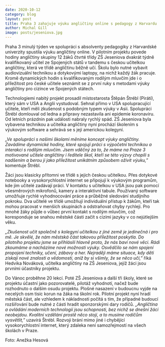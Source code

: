 ```yaml
---
date: 2020-10-12
category: blog
layout: post
title: Praha 3 zahajuje výuku angličtiny online s pedagogy z Harvardu
author: Michal Gill
image: posts/jeseniova.jpg
---
```


Praha 3 minulý týden ve spolupráci s absolventy pedagogiky z Harvardské univerzity spustila výuku angličtiny online. V pilotním projektu povede hodiny angličtiny skupiny 12 žáků čtvrté třídy ZŠ Jeseniova dvakrát týdně kvalifikovaný učitel ze Spojených států v tandemu s českou učitelkou angličtiny, která ve třídě angličtinu běžně učí. Školu bylo nutné vybavit audiovizuální technikou a dotykovými laptopy, na nichž každý žák pracuje. Kromě dynamických hodin s kvalifikovaným rodilým mluvčím jde i o příležitost pro české učitele seznámit se z první ruky s metodami výuky angličtiny pro cizince ve Spojených státech.

Technologiemi nabitý projekt prosadil místostarosta Štěpán Štrébl (Piráti), který sám v USA a Anglii vystudoval. Sehnal přímo v USA spolupracující učitele, kteří měli zkušenost s podobným typem výuky v Asii. Spolupráci Štrébl domlouval od ledna a přípravy nezastavila ani epidemie koronaviru. Od letních prázdnin pak události nabraly rychlý spád. ZŠ Jeseniova byla vybavena technikou a učitelka angličtiny nyní prochází školením s výukovým software a sehrává se s její americkou kolegyní.

*„Ve spolupráci s našimi školami měníme koncept výuky angličtiny. Zavádíme dynamické hodiny, které spojují práci s výpočetní technikou a interakci s rodilým mluvčím. Jsem vděčný za to, že máme na Praze 3 motivované učitele angličtiny i ředitele škol, kteří se této výzvy chopili s nadšením a berou ji jako příležitost unikátním způsobem oživit výuku,”* komentuje Štrébl.

Žáci jsou klasicky přítomni ve třídě s jejich českou učitelkou. Přes dotykové notebooky a vysokorychlostní internet se připojují k výukovým programům, kde jim učitelé zadávají práci. V kontaktu s učitelkou v USA jsou pak pomocí všesměrových mikrofonů, kamery a interaktivní tabule. Používaný software umožňuje rychlé vyhodnocování práce a průběžné sledování studijního pokroku. Dva učitelé ve třídě umožňují individuální přístup k žákům, kteří tak mohou pracovat v menších skupinách a odstraňovat chyby rychleji. Pro mnohé žáky půjde o vůbec první kontakt s rodilým mluvčím, což koresponduje se snahou městské části začít s cizími jazyky v co nejútlejším věku.

*„Zkušenost učit společně s kolegyní učitelkou z jiné země je jedinečná i pro mě. Je skvělé, že nám městská část takovou příležitost poskytla. Do pilotního projektu jsme se přihlásili hlavně proto, že nás baví nové věci. Rádi zkoumáme a nacházíme nové možnosti výuky. Osvědčilo se nám spojení propojení techniky, učení, zábavy a her. Nejraději máme situace, kdy děti získají nové znalosti a vědomosti, aniž by si všimly, že se něco učí,”* říká Hedvika Nováková, učitelka angličtiny na ZŠ Jeseniova, jejíž žáci jsou prvními účastníky projektu.

Do Vánoc proběhne 20 lekcí. Poté ZŠ Jeseniova a další tři školy, které se projektu účastní jako pozorovatelé, pilotáž vyhodnotí, načež bude rozhodnuto o dalším osudu projektu. Plošné nasazení v budoucnu vyjde na necelých osm tisíc korun na žáka na školní rok. Pilotní projekt nyní hradí městská část, ale vzhledem k nákladnosti počítá s tím, že případné budoucí rozšiřování bude nutné z části hradit sponzorskými dary rodičů. *„Angličtina a ovládání moderních technologií jsou schopnosti, bez nichž se dnešní žáci neobejdou. Kvalitní vzdělání prostě něco stojí, a to musíme rodičům vysvětlit,”* uzavírá Štrébl. Rozvoji brání mimo jiné i chybějící vysokorychlostní internet, který zdaleka není samozřejmostí na všech školách v Praze.

Foto: Anežka Hesová


